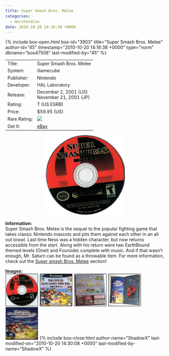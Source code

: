 ```yaml
---
title: Super Smash Bros. Melee
categories:
  - merchandise
date: 2010-10-20 14:16:38 +0000
---
```

{% include box-open.html box-id="3903" title="Super Smash Bros. Melee" author-id="45" timestamp="2010-10-20 14:16:38 +0000" type="norm" dbname="box47508" last-modified-by="45" %}
<div class="gameinfo">
	<table>
		<tr>
			<td class="label">Title:</td>
			<td>Super Smash Bros. Melee</td>
		</tr>
		<tr>
			<td class="label">System:</td>
			<td>Gamecube</td>
		</tr>
		<tr>
			<td class="label">Publisher:</td>
			<td>Nintendo</td>
		</tr>
		<tr>
			<td class="label">Developer:</td>
			<td>HAL Laboratory</td>
		</tr>
		<tr>
			<td class="label">Release:</td>
			<td>December 2, 2001 (US)<br />November 21, 2001 (JP)</td>
		</tr>
		<tr>
			<td class="label">Rating:</td>
			<td>T (US ESRB)</td>
		</tr>
		<tr>
			<td class="label">Price:</td>
			<td>$59.95 (US)</td>
		</tr>
		<tr>
			<td class="label">Rare Rating:</td>
			<td><img src="http://starmen.net/merchandise/images/ness_icon.gif" /></td>
		</tr>
		<tr>
			<td class="label">Get It:</td>
			<td><a href="http://www.ebay.com">eBay</a></td>
		</tr>
	</table>
</div>

<p>
	<center>
	<img src="/merchandise/images/ssbm_title.png" border="0" title="Super Smash Bros. Melee" />
	</center>
</p>

<b>Information:</b>
	<br />
	Super Smash Bros. Melee is the sequel to the popular fighting game that takes classic 
	Nintendo mascots and pits them against each other in an all out brawl. Last time Ness 
	was a hidden character, but now returns accessible from the start. Along with his return 
	were two EarthBound themed levels (Onett and Fourside) complete with music. And if that 
	wasn't enough, Mr. Saturn can be found as a throwable item. For more information, check out the 
	<a href="http://www.starmen.net/ssbm/">Super smash Bros. Melee</a> section!
	<br />

<b>Images:</b>
	<br />
<a href="/merchandise/images/ssbm_disc.jpg" ><img src="/merchandise/images/ssbm_disc.jpg" title="Disc" border="1" width="100" height="100" hspace="1" /></a>
<a href="/merchandise/images/ssbm_boxf.jpg" ><img src="/merchandise/images/ssbm_boxf.jpg" title="Box (Front)" border="1" width="100" height="100" hspace="1" /></a>
<a href="/merchandise/images/ssbm_boxb.jpg" ><img src="/merchandise/images/ssbm_boxb.jpg" title="Box (Back)" border="1" width="100" height="100" hspace="1" /></a>
<a href="/merchandise/images/ssbm_open.jpg" ><img src="/merchandise/images/ssbm_open.jpg" title="Box (Open)" border="1" width="100" height="100" hspace="1" /></a>
<a href="/merchandise/images/ssbm_ins.jpg" ><img src="/merchandise/images/ssbm_ins.jpg" title="Instruction Book" border="1" width="100" height="100" hspace="1" /></a>
{% include box-close.html author-name="ShadowX" last-modified-on="2010-10-20 14:30:08 +0000" last-modified-by-name="ShadowX" %}
